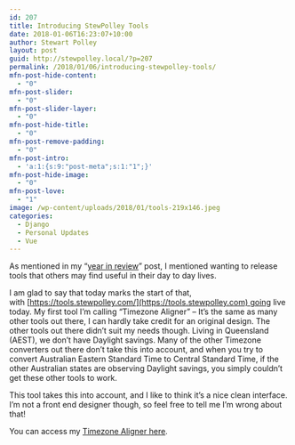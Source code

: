 ```yaml
---
id: 207
title: Introducing StewPolley Tools
date: 2018-01-06T16:23:07+10:00
author: Stewart Polley
layout: post
guid: http://stewpolley.local/?p=207
permalink: /2018/01/06/introducing-stewpolley-tools/
mfn-post-hide-content:
  - "0"
mfn-post-slider:
  - "0"
mfn-post-slider-layer:
  - "0"
mfn-post-hide-title:
  - "0"
mfn-post-remove-padding:
  - "0"
mfn-post-intro:
  - 'a:1:{s:9:"post-meta";s:1:"1";}'
mfn-post-hide-image:
  - "0"
mfn-post-love:
  - "1"
image: /wp-content/uploads/2018/01/tools-219x146.jpeg
categories:
  - Django
  - Personal Updates
  - Vue
---
```

As mentioned in my &#8220;[year in review](http://stewpolley.local/2018/01/02/2017-year-in-review/)&#8221; post, I mentioned wanting to release tools that others may find useful in their day to day lives.

I am glad to say that today marks the start of that, with [https://tools.stewpolley.com/](https://tools.stewpolley.com) going live today. My first tool I&#8217;m calling &#8220;Timezone Aligner&#8221; &#8211; It&#8217;s the same as many other tools out there, I can hardly take credit for an original design. The other tools out there didn&#8217;t suit my needs though. Living in Queensland (AEST), we don&#8217;t have Daylight savings. Many of the other Timezone converters out there don&#8217;t take this into account, and when you try to convert Australian Eastern Standard Time to Central Standard Time, if the other Australian states are observing Daylight savings, you simply couldn&#8217;t get these other tools to work.

This tool takes this into account, and I like to think it&#8217;s a nice clean interface. I&#8217;m not a front end designer though, so feel free to tell me I&#8217;m wrong about that!

You can access my [Timezone Aligner here](https://tools.stewpolley.com/timezones/).